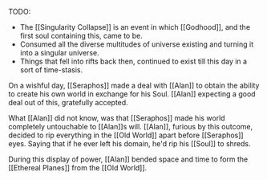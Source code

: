 TODO:
- The [[Singularity Collapse]] is an event in which [[Godhood]], and the first soul containing this, came to be.
- Consumed all the diverse multitudes of universe existing and turning it into a singular universe.
- Things that fell into rifts back then, continued to exist till this day in a sort of time-stasis.

On a wishful day, [[Seraphos]] made a deal with [[Alan]] to obtain the ability to create his own world in exchange for his Soul. [[Alan]] expecting a good deal out of this, gratefully accepted.

What [[Alan]] did not know, was that [[Seraphos]] made his world completely untouchable to [[Alan]]s will. [[Alan]], furious by this outcome, decided to rip everything in the [[Old World]] apart before [[Seraphos]] eyes. Saying that if he ever left his domain, he'd rip his [[Soul]] to shreds. 

During this display of power, [[Alan]] bended space and time to form the [[Ethereal Planes]] from the [[Old World]].